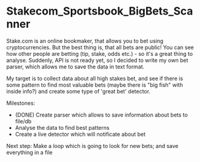 # Stakecom_Sportsbook_BigBets_Scanner

Stake.com is an online bookmaker, that allows you to bet using cryptocurrencies.
But the best thing is, that all bets are public! 
You can see how other people are betting (tip, stake, odds etc.) - so it's a great thing to analyse. 
Suddenly, API is not ready yet, so I decided to write my own bet parser, which allows me to save the data in text format.

My target is to collect data about all high stakes bet, and see if there is some pattern to find most valuable bets (maybe there is "big fish" with inside info?) and create some type of 'great bet' detector.

Milestones:
- (DONE) Create parser which allows to save information about bets to file/db
- Analyse the data to find best patterns
- Create a live detector which will notificate about bet

Next step: Make a loop which is going to look for new bets; and save everything in a file
